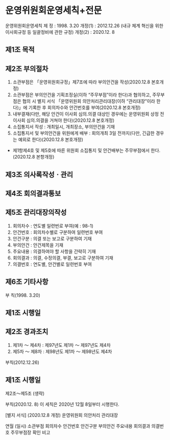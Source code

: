 # 운영위원회운영세칙+전문

운영위원회운영세칙
제   정 : 1998. 3.20
개정(1) : 2012.12.26
(내규 체계 혁신을
 위한 이사회규정 등
일괄정비에 관한 규정)
개정(2) : 2020.12. 8

## 제1조 목적
## 제2조 부의절차
1. 소관부점은 「운영위원회규정」제7조에 따라 부의안건을 작성(2020.12.8 본호개정)
2. 소관부점은 부의안건을 기획조정실(이하 “주무부점”이라 한다)과 협의하고, 주무부점은 협의 시 별지 서식 「운영위원회 의안처리관리대장(이하 “관리대장”이라 한다)」에 기록한 후 회의차수와 안건번호를 부여(2020.12.8 본호개정)
3. 내부결재(다만, 해당 안건이 이사회 심의&#8228;의결 대상인 경우에는 운영위원회 상정 전 이사회 심의&#8228;의결을 거쳐야 한다)(2020.12.8 본호개정)
4. 소집통지서 작성 : 개최일시, 개최장소, 부의안건을 기재
5. 소집통지서 및 부의안건을 위원에게 배부 : 회의개최 3일 전까지(다만, 긴급한 경우는 예외로 한다)(2020.12.8 본호개정)
- 제1항제4호 및 제5호에 따른 위원회 소집통지 및 안건배부는 주무부점에서 한다.(2020.12.8 본항개정)
## 제3조 의사록작성ㆍ관리
## 제4조 회의결과통보
## 제5조 관리대장의작성
1. 회의차수 : 연도별 일련번로 부여(예 : 98-1)
2. 안건번호 : 회의차수별로 구분하여 일련번호 부여
3. 안건구분 : 의결 또는 보고로 구분하여 기재
4. 부의안건 : 안건제목을 기재
5. 주요내용 : 의결하여야 할 사항을 간략히 기재
6. 회의결과 : 의결, 수정의결, 부결, 보고로 구분하여 기재
7. 의결번호 : 연도별, 안건별로 일련번호 부여
## 제6조 기타사항

부     칙(1998. 3.20)
## 제1조 시행일
## 제2조 경과조치
1. 제1차 ～ 제4차 : 제97년도 제1차 ～ 제97년도 제4차
2. 제5차 ～ 제8차 : 제98년도 제1차 ～ 제98년도 제4차

부칙(2012.12.26)
## 제1조 시행일
제2조～제5조 (생략)

부칙(2020.12. 8)
이 세칙은 2020년 12월 8일부터 시행한다.

[별지 서식] (2020.12.8 개정)
운영위원회 의안처리 관리대장

연월 (일시)
소관부점
회의차수
안건번호
안건구분
부의안건
주요내용
회의결과
의결번호
주무부점장 확인
비고
